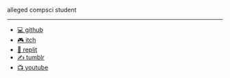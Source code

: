 alleged compsci student
- - -
* [💻 github](https://github.com/aquagummi)
* [🎮 itch](https://aquagummi.itch.io)
* [🔺 replit](https://replit.com/@aquagummi)
* [✍️ tumblr](https://www.tumblr.com/aquagummi)
* [📺 youtube](https://www.youtube.com/@aquagummi)
